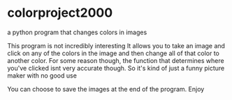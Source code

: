 # colorproject2000
a python program that changes colors in images

This program is not incredibly interesting
It allows you to take an image and click on any of the colors in the image and then change all of that color to another color.
For some reason though, the function that determines where you've clicked isnt very accurate though.
So it's kind of just a funny picture maker with no good use

You can choose to save the images at the end of the program.
Enjoy
